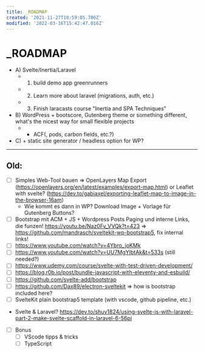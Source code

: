 ```yaml
---
title: _ROADMAP
created: '2021-11-27T10:59:05.786Z'
modified: '2022-03-16T15:42:47.016Z'
---
```


# _ROADMAP

- A) Svelte/Inertia/Laravel
  - 1. build demo app greenrunners
  - 2. Learn more about laravel (migrations, auth, etc.)
  - 3. Finish laracasts course "Inertia and SPA Techniques" 
- B) WordPress + bootscore, Gutenberg theme or something different, what's the nicest way for small flexible projects
  - + ACF(, pods, carbon fields, etc.?)
- C) + static site generator / headless option for WP?


<hr>

## Old:

- [ ] Simples Web-Tool bauen => OpenLayers Map Export (https://openlayers.org/en/latest/examples/export-map.html) or Leaflet with svelte? (https://dev.to/gabiaxel/exporting-leaflet-map-to-image-in-the-browser-16am)
    - Wie kommt es dann in WP? Download Image + Vorlage für Gutenberg Buttons?
- [ ] Bootstrap mit ACM + JS + Wordpress Posts Paging und interne Links, die funzen! https://youtu.be/Naz0Fv_VVQk?t=423 => https://github.com/mandrasch/sveltekit-wp-bootstrap5, fix internal links!
- [ ] https://www.youtube.com/watch?v=4Ybro_joKMk
- [ ] https://www.youtube.com/watch?v=UU7MgYIbtAk&t=533s (still needed?)
- [ ] https://www.udemy.com/course/svelte-with-test-driven-development/
- [ ] https://blog.r0b.io/post/bundle-javascript-with-eleventy-and-esbuild/
- [ ] https://github.com/svelte-add/bootstrap
- [ ] https://github.com/Dax89/electron-sveltekit => how is bootstrap included here?
- [ ] SvelteKit plain bootstrap5 template (with vscode, github pipeline, etc.)
- Svelte & Laravel? https://dev.to/shuv1824/using-svelte-js-with-laravel-part-2-make-svelte-scaffold-in-laravel-6-56pi

- [ ] Bonus
  - [ ] VScode tipps & tricks
  - [ ] TypeScript
